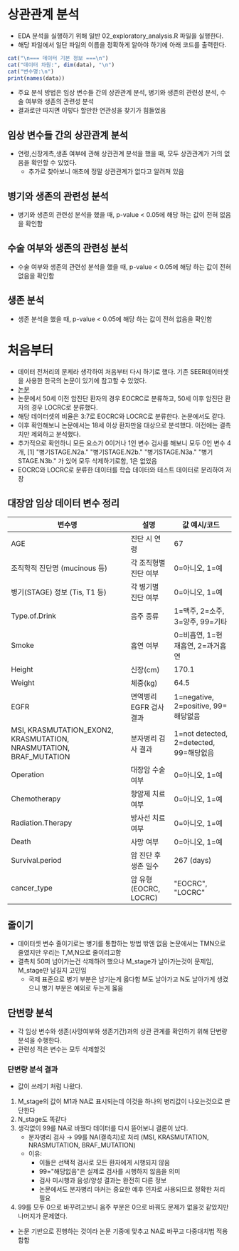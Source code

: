 
# 상관관계 분석
- EDA 분석을 실행하기 위해 일반 02_exploratory_analysis.R 파일을 실행한다.
- 해당 파일에서 일단 파일의 이름을 정확하게 알아야 하기에 아래 코드를 출력한다.
```R
cat("\n=== 데이터 기본 정보 ===\n")
cat("데이터 차원:", dim(data), "\n")
cat("변수명:\n")
print(names(data))
```
- 주요 분석 방법은 임상 변수들 간의 상관관계 분석, 병기와 생존의 관련성 분석, 수술 여부와 생존의 관련성 분석 
- 결과로만 따지면 이렇다 할만한 연관성을 찾기가 힘들었음 
## 임상 변수들 간의 상관관계 분석
- 연령,신장게측,생존 여부에 관해 상관관계 분석을 했을 때, 모두 상관관계가 거의 없음을 확인할 수 있었다. 
    - 추가로 찾아보니 애초에 정말 상관관계가 없다고 알려져 있음

## 병기와 생존의 관련성 분석
- 병기와 생존의 관련성 분석을 했을 때, p-value < 0.05에 해당 하는 값이 전혀 없음을 확인함

## 수술 여부와 생존의 관련성 분석
- 수술 여부와 생존의 관련성 분석을 했을 때, p-value < 0.05에 해당 하는 값이 전혀 없음을 확인함

## 생존 분석
- 생존 분석을 했을 때, p-value < 0.05에 해당 하는 값이 전혀 없음을 확인함


# 처음부터
- 데이터 전처리의 문제라 생각하여 처음부터 다시 하기로 했다. 기존 SEER데이터셋을 사용한 한국의 논문이 있기에 참고할 수 있었다.
- [논문](https://www.nature.com/articles/s41598-025-95385-0)
- 논문에서 50세 이전 암진단 환자의 경우 EOCRC로 분류하고, 50세 이후 암진단 환자의 경우 LOCRC로 분류했다.
- 해당 데이터셋의 비율은 3:7로 EOCRC와 LOCRC로 분류한다. 논문에서도 같다.
- 이후 확인해보니 논문에서는 18세 이상 환자만을 대상으로 분석했다. 이전에는 결측치만 제외하고 분석했다.
- 추가적으로 확인하니 모든 요소가 0이거나 1인 변수 검사를 해보니 모두 0인 변수 4개, [1] "병기STAGE.N2a." "병기STAGE.N2b." "병기STAGE.N3a." "병기STAGE.N3b." 가 있어 모두 삭제하기로함, 1은 없었음
- EOCRC와 LOCRC로 분류한 데이터를 학습 데이터와 테스트 데이터로 분리하여 저장 


## 대장암 임상 데이터 변수 정리
|변수명|설명|값 예시/코드|
|---|---|---|
|AGE|진단 시 연령|67|
|조직학적 진단명 (mucinous 등)|각 조직형별 진단 여부|0=아니오, 1=예|
|병기(STAGE) 정보 (Tis, T1 등)|각 병기별 진단 여부|0=아니오, 1=예|
|Type.of.Drink|음주 종류|1=맥주, 2=소주, 3=양주, 99=기타|
|Smoke|흡연 여부|0=비흡연, 1=현재흡연, 2=과거흡연|
|Height|신장(cm)|170.1|
|Weight|체중(kg)|64.5|
|EGFR|면역병리 EGFR 검사 결과|1=negative, 2=positive, 99=해당없음|
|MSI, KRASMUTATION_EXON2, KRASMUTATION, NRASMUTATION, BRAF_MUTATION|분자병리 검사 결과|1=not detected, 2=detected, 99=해당없음|
|Operation|대장암 수술 여부|0=아니오, 1=예|
|Chemotherapy|항암제 치료 여부|0=아니오, 1=예|
|Radiation.Therapy|방사선 치료 여부|0=아니오, 1=예|
|Death|사망 여부|0=아니오, 1=예|
|Survival.period|암 진단 후 생존 일수|267 (days)|
|cancer_type|암 유형(EOCRC, LOCRC)|"EOCRC", "LOCRC"|

## 줄이기
- 데이터셋 변수 줄이기로는 병기를 통합하는 방법 밖엔 없음 논문에서는 TMN으로 줄였지만 우리는 T,M,N으로 줄이리고함
- 결측치 50퍼 넘어가는건 삭제하려 했으나 M_stage가 날아가는것이 문제임, M_stage만 남길지 고민임
    - 국제 표준으로 병기 부분은 남기는게 옳다함 M도 날아가고 N도 날아가게 생겼으니 병기 부분은 예외로 두는게 옳음
## 단변량 분석
- 각 임상 변수와 생존(사망여부와 생존기간)과의 상관 관계를 확인하기 위해 단변량 분석을 수행한다.
- 관련성 적은 변수는 모두 삭제할것


### 단변량 분석 결과
- 값이 쓰레기 처럼 나왔다. 
1. M_stage의 값이 M1과 NA로 표시되는데 이것을 하나의 병리값이 나오는것으로 판단한다
2. N_stage도 똑같다
3. 생각없이 99를 NA로 바꿨다 데이터를 다시 뜯어보니 결론이 났다.
    - 분자병리 검사 → 99를 NA(결측치)로 처리 (MSI, KRASMUTATION, NRASMUTATION, BRAF_MUTATION)
    - 이유:
        - 이들은 선택적 검사로 모든 환자에게 시행되지 않음
        - 99="해당없음"은 실제로 검사를 시행하지 않음을 의미
        - 검사 미시행과 음성/양성 결과는 완전히 다른 정보
        - 논문에서도 분자병리 마커는 중요한 예후 인자로 사용되므로 정확한 처리 필요
4. 99를 모두 0으로 바꾸려고보니 음주 부분은 0으로 바꿔도 문제가 없을것 같았지만 나머지가 문제였다.
- 논문 기반으로 진행하는 것이라 논문 기중에 맞추고 NA로 바꾸고 다중대치법 적용함함